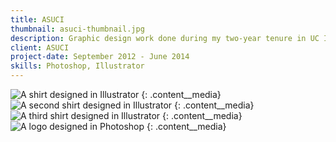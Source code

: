 ```yaml
---
title: ASUCI
thumbnail: asuci-thumbnail.jpg
description: Graphic design work done during my two-year tenure in UC Irvine's Associated Student Government.
client: ASUCI
project-date: September 2012 - June 2014
skills: Photoshop, Illustrator
---
```


![A shirt designed in Illustrator][shirt1]
{: .content__media}
![A second shirt designed in Illustrator][shirt2]
{: .content__media}
![A third shirt designed in Illustrator][shirt3]
{: .content__media}
![A logo designed in Photoshop][logo]
{: .content__media}

[shirt1]: ../img/asuci-shirt-design-1.jpg
[shirt2]: ../img/asuci-shirt-design-2.jpg
[shirt3]: ../img/asuci-shirt-design-3.jpg
[logo]:../img/asuci-student-services-logo.jpg
